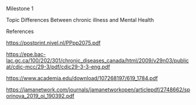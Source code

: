 Milestone 1

Topic Differences Between chronic illness and Mental Health

References

https://postprint.nivel.nl/PPpp2075.pdf

https://epe.bac-lac.gc.ca/100/202/301/chronic_diseases_canada/html/2009/v29n03/publicat/cdic-mcc/29-3/pdf/cdic29-3-3-eng.pdf

https://www.academia.edu/download/107268197/619_1784.pdf

https://jamanetwork.com/journals/jamanetworkopen/articlepdf/2748662/sporinova_2019_oi_190392.pdf
